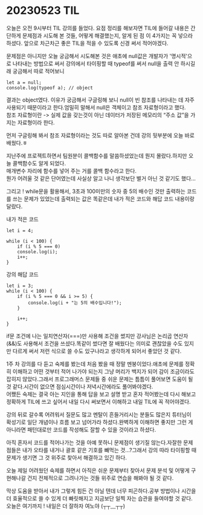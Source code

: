 # 20230523 TIL

오늘은 오전 9시부터 TIL 강의를 들었다. 요점 정리를 해보자면 TIL에 들어갈 내용은 간단하게 문제점과 시도해 본 것들, 어떻게 해결했는지, 알게 된 점 이 4가지는 꼭 넣으라 하셨다. 앞으로 차근차근 좋은 TIL을 적을 수 있도록 신경 써서 적어야겠다.

문제점은 아니지만 오늘 궁금해서 시도해본 것은 애초에 null값은 개발자가 '명시적'으로 나타내는 방법으로 써서 강의에서 타이핑할 때 typeof를 써서 null을 출력 안 하시길래 궁금해서 따로 적어보니

    let a = null;
    console.log(typeof a); // object

결과는 object였다. 이유가 궁금해서 구글링해 보니 null이 빈 참조를 나타내는 데 자주 사용되기 때문이라고 한다.엄밀히 말해서 null은 객체이고 참조 자료형이라고 했다.</br>
참조 자료형이란 -> 실제 값을 갖는것이 아닌 데이터가 저장된 메모리의 “주소 값”을 가지는 자료형이라 한다.

먼저 구글링해 봐서 참조 자료형이라는 것도 따로 알아본 건데 강의 뒷부분에 오늘 바로 배웠다.ㅎ

지난주에 프로젝트하면서 팀원분이 콜백함수를 말씀하셨었는데 뭔지 몰랐다.하지만 오늘 콜백함수도 알게 되었다.</br>
매개변수 자리에 함수를 넣어 주는 거를 콜백 함수라고 한다.</br>
뭔가 어려울 것 같은 단어였는데 사실상 알고 나니 생각보단 별거 아닌 것 같기도 했다...

그리고 ! while문을 활용해서, 3초과 100미만의 숫자 중 5의 배수인 것만 출력하는 코드를 쓰는 문제가 있었는데 출력되는 값은 똑같은데 내가 적은 코드와 해답 코드 내용이랑 달랐다.

내가 적은 코드

    let i = 4;

    while (i < 100) {
        if (i % 5 === 0)
        console.log(i);
        i++;
    }

강의 해답 코드

    let i = 3;
    while (i < 100) {
        if (i % 5 === 0 && i >= 5) {
            console.log(i + "는 5의 배수입니다!");
        }

        i++;
    }

if문 조건에 나는 일치연산자(===)만 사용해 조건을 썼지만 강사님은 논리곱 연산자(&&)도 사용해서 조건을 쓰셨다.똑같이 썼다면 잘 배웠다는 의미로 괜찮았을 수도 있지만 다르게 써서 저런 식으로 쓸 수도 있구나라고 생각하게 되어서 좋았던 것 같다.

1주 차 강의를 다 듣고 숙제를 봤는데 처음 봤을 때 정말 멘붕이었다.애초에 문제를 정확히 이해하고 어떤 것부터 적어 나가야 되는지 그냥 머리가 백지가 되어 감이 조금이라도 잡히지 않았다.그래서 프로그래머스 문제들 중 쉬운 문제는 틈틈이 풀어보면 도움이 될 것 같다.시간이 없으면 점심시간이나 저녁시간에라도 풀어봐야겠다.</br>
어쨌든 숙제는 결국 아는 지인을 통해 답을 보고 설명 받고 혼자 적어봤는데 다시 해보고 정확하게 TIL에 쓰고 싶어서 내일 다시 써보면서 이해하고 내일 TIL에 꼭 적어야겠다.

강의 뒤로 갈수록 어려워서 질문도 많고 멘탈이 흔들거리시는 분들도 많은지 튜터님이 확성기로 일단 개념이나 흐름 보고 넘어가라 하셨다.완벽하게 이해하면 좋지만 그런 게 아니라면 패턴대로만 코드를 작성해도 잘할 수 있을 것이라고 하셨다.

아직 혼자서 코드를 적어나가는 것을 아예 못하니 문제점이 생기질 않는다.자잘한 문제점들은 내가 오타를 내거나 괄호 같은 기호를 뺴먹는 것...?그래서 강의 따라 타이핑할 때 문제가 생기면 그 것 위주로 찾아서 해결하고 있긴 하다.

오늘 제일 어려웠던 숙제를 하면서 아직은 쉬운 문제부터 찾아서 문제 분석 및 어떻게 구현해나갈 건지 전체적으로 그려나가는 것들 위주로 연습을 해봐야 될 것 같다.

막상 도움을 받아서 내가 그렇게 힘든 건 아닐 텐데 너무 피곤하다.공부 방법이나 시간을 더 효율적으로 쓸 수 있게 더 빠릿해지고 지금보단 일찍 자는 습관을 들여야할 것 같다.</br>
오늘은 여기까지 ! 내일은 더 잘하자 여노야 (┬┬﹏┬┬)

